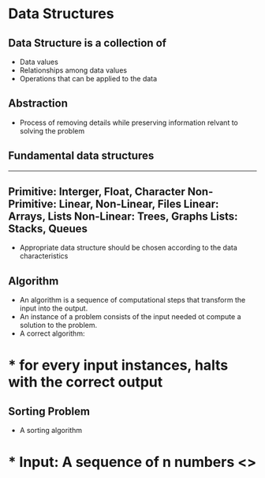 # **Data Structures**
## Data Structure is a collection of 
* Data values
* Relationships among data values
* Operations that can be applied to the data
## Abstraction
* Process of removing details while preserving information relvant to solving the problem
## Fundamental data structures
---
Primitive: Interger, Float, Character
Non-Primitive: Linear, Non-Linear, Files
Linear: Arrays, Lists 
Non-Linear: Trees, Graphs
Lists: Stacks, Queues
---
* Appropriate data structure should be chosen according to the data characteristics
## Algorithm
* An algorithm is a sequence of computational steps that transform the input into the output.
* An instance of a problem consists of the input needed ot compute a solution to the problem.
* A correct algorithm:
# * for every input instances, halts with the correct output
## Sorting Problem
* A sorting algorithm
# * Input: A sequence of n numbers <>
